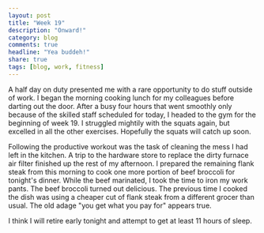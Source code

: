 ```yaml
---
layout: post
title: "Week 19"
description: "Onward!"
category: blog
comments: true
headline: "Yea buddeh!"
share: true
tags: [blog, work, fitness]
---
```

A half day on duty presented me with a rare opportunity to do stuff outside of work.  I began the morning cooking lunch for my colleagues before darting out the door.  After a busy four hours that went smoothly only because of the skilled staff scheduled for today, I headed to the gym for the beginning of week 19.  I struggled mightily with the squats again, but excelled in all the other exercises.  Hopefully the squats will catch up soon.

Following the productive workout was the task of cleaning the mess I had left in the kitchen.  A trip to the hardware store to replace the dirty furnace air filter finished up the rest of my afternoon.  I prepared the remaining flank steak from this morning to cook one more portion of beef broccoli for tonight's dinner.  While the beef marinated, I took the time to iron my work pants.  The beef broccoli turned out delicious.  The previous time I cooked the dish was using a cheaper cut of flank steak from a different grocer than usual.  The old adage "you get what you pay for" appears true.

I think I will retire early tonight and attempt to get at least 11 hours of sleep.
